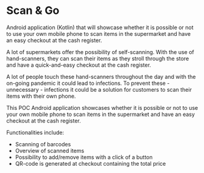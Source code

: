 # Scan & Go
Android application (Kotlin) that will showcase whether it is possible or not to use your own mobile phone to scan items in the supermarket and have an easy checkout at the cash register.

A lot of supermarkets offer the possibility of self-scanning. With the use of hand-scanners, they can scan their items as they stroll through the store and have a quick-and-easy checkout at the cash register. 

A lot of people touch these hand-scanners throughout the day and with the on-going pandemic it could lead to infections. To prevent these - unnecessary - infections it could be a solution for customers to scan their items with their own phone. 

This POC Android application showcases whether it is possible or not to use your own mobile phone to scan items in the supermarket and have an easy checkout at the cash register.

Functionalities include:
 - Scanning of barcodes
 - Overview of scanned items
 - Possibility to add/remove items with a click of a button
 - QR-code is generated at checkout containing the total price
